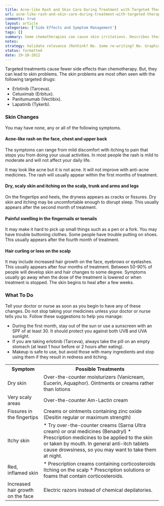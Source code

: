 ```yaml
---
title: Acne-like Rash and Skin Care During Treatment with Targeted Therapies
url: acne-like-rash-and-skin-care-during-treatment-with-targeted-therapies
comments: true
layout: article
categories: ['Side Effects and Symptom Management']
tags: []
summary: Some chemotherapies can cause skin irritations. Describes those irritations and actions that the patient can take. 
notes:
strategy: Validate relevance (Rethink? No. Some re-writing? No. Graphics or diagrams? No. Photography? Yes. Podcast or audio? No. Video? Yes)
status: formatted  
date: 29-10-2012
---
```

Targeted treatments cause fewer side effects than chemotherapy. But, they can lead to skin problems. The skin problems are most often seen with the following targeted drugs:

* Erlotinib (Tarceva). 
* Cetuximab (Erbitux). 
* Panitumumab (Vectibix). 
* Lapatinib (Tykerb). 

### Skin Changes 
You may have none, any or all of the following symptoms.

#### Acne-like rash on the face, chest and upper back 
The symptoms can range from mild discomfort with itching to pain that stops you from doing your usual activities. In most people the rash is mild to moderate and will not affect your daily life. 

It may look like acne but it is not acne. It will not improve with anti-acne medicines. The rash will usually appear within the first months of treatment.

#### Dry, scaly skin and itching on the scalp, trunk and arms and legs 
On the fingertips and heels, the dryness appears as cracks or fissures. Dry skin and itching may be uncomfortable enough to disrupt sleep. This usually appears after the second month of treatment.

#### Painful swelling in the fingernails or toenails 
It may make it hard to pick up small things such as a pen or a fork. You may have trouble buttoning clothes. Some people have trouble putting on shoes. This usually appears after the fourth month of treatment.

#### Hair curling or loss on the scalp 
It may include increased hair growth on the face, eyebrows or eyelashes. This usually appears after four months of treatment. 
Between 50-90% of people will develop skin and hair changes to some degree. Symptoms usually go away when the dose of the treatment is lowered or when treatment is stopped. The skin begins to heal after a few weeks. 

### What To Do 
Tell your doctor or nurse as soon as you begin to have any of these changes. Do not stop taking your medicines unless your doctor or nurse tells you to. Follow these suggestions to help you manage:

* During the first month, stay out of the sun or use a sunscreen with an SPF of at least 30. It should protect you against both UVB and UVA sunlight. 
* If you are taking erlotinib (Tarceva), always take the pill on an empty stomach (at least 1 hour before or 2 hours after eating). 
* Makeup is safe to use, but avoid those with many ingredients and stop using them if they result in redness and itching. 

<table>
<tr><th class="third">Symptom</th><th>Possible Treatments</th></tr>
<tr><td class="third">Dry skin</td><td>Over-the-counter moisturizers (Vanicream, Eucerin, Aquaphor). Ointments or creams rather than lotions</td></tr>
<tr><td class="third">Very scaly areas</td><td>Over-the-counter Am-Lactin cream </td></tr>
<tr><td class="third">Fissures in the fingertips</td><td>Creams or ointments containing zinc oxide (Desitin regular or maximum strength)</td></tr>
<tr><td class="third">Itchy skin</td><td>
* Try over-the-counter creams (Sarna Ultra cream) or oral medicines (Benadryl) 
* Prescription medicines to be applied to the skin or taken by mouth. In general anti-itch tablets cause drowsiness, so you may want to take them at night.</td></tr>
<tr><td class="third">Red, inflamed skin</td><td>* Prescription creams containing corticosteroids
Itching on the scalp
* Prescription solutions or foams that contain corticosteroids.</td></tr>
<tr><td class="third>Inflammation around finger or toenails</td><td>
* Soft shoes 
* Avoid activities that could injure the fingers or toes 
* Prescription  topical antibiotics  silver nitrate to be applied every week. 
* If there is any sign of infection (pain, redness, secretions), soak fingers or toes every evening in a solution of white vinegar diluted in an equal amount of tap water</td></tr>
<tr><td class="third>Increased hair growth on the face</td><td>Electric razors instead of chemical depilatories.</td></tr>
</table>